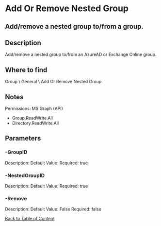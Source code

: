 # Add Or Remove Nested Group

## Add/remove a nested group to/from a group.

## Description
Add/remove a nested group to/from an AzureAD or Exchange Online group.

## Where to find
Group \ General \ Add Or Remove Nested Group

## Notes
Permissions: 
MS Graph (API)
- Group.ReadWrite.All
- Directory.ReadWrite.All

## Parameters
### -GroupID
Description: 
Default Value: 
Required: true

### -NestedGroupID
Description: 
Default Value: 
Required: true

### -Remove
Description: 
Default Value: False
Required: false


[Back to Table of Content](../../../README.md)

